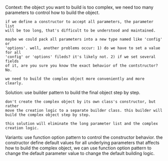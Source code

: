 Context: 
    the object you want to build is too complex, we need too many parameters
    to control how to build the object. 

    if we define a constructor to accept all parameters, the parameter list 
    will be too long, that's difficult to be understood and maintained.

    maybe we could pack all parameters into a new type named like 'config' or 
    'options'. well, another problems occur: 1) do we have to set a value for all 
    'config' or 'options' fileds? it's likely not. 2) if we set several fields
    of it, are you sure you know the exact behavior of the contstructor? No.

    we need to build the complex object more conveniently and more clearly.

Solution: 
    use builder pattern to build the final object step by step.

    don't create the complex object by its own class's constructor, but rather
    move the creation logic to a separate builder class. this builder will
    build the complex object step by step.

    this solution will eliminate the long parameter list and the complex
    creation logic.

Variants:
    use function option pattern to control the constructor behavior. the 
    constructor define default values for all underlying parameters that 
    affects how to build the complex object, we can use function option 
    pattern to change the default parameter value to change the default 
    building logic.
